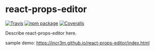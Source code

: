 # react-props-editor

[![Travis][build-badge]][build]
[![npm package][npm-badge]][npm]
[![Coveralls][coveralls-badge]][coveralls]

Describe react-props-editor here.

[build-badge]: https://img.shields.io/travis/user/repo/master.png?style=flat-square
[build]: https://travis-ci.org/user/repo

[npm-badge]: https://img.shields.io/npm/v/npm-package.png?style=flat-square
[npm]: https://www.npmjs.org/package/npm-package

[coveralls-badge]: https://img.shields.io/coveralls/user/repo/master.png?style=flat-square
[coveralls]: https://coveralls.io/github/user/repo

sample demo: https://incr3m.github.io/react-props-editor/index.html
